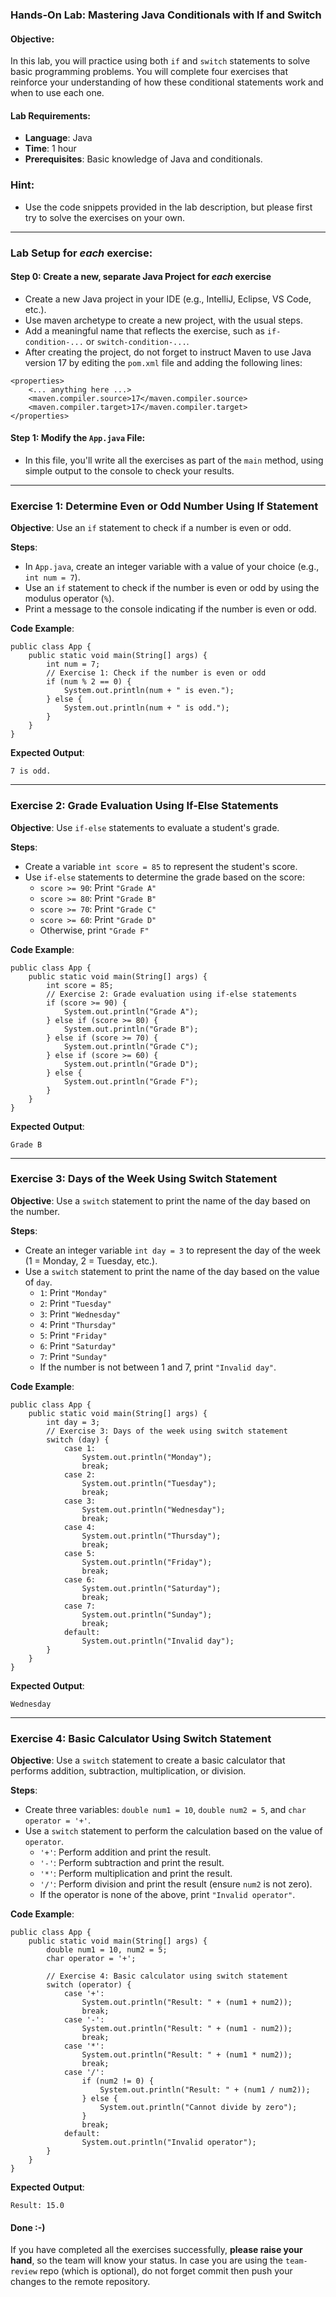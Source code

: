 ### **Hands-On Lab: Mastering Java Conditionals with If and Switch**

#### **Objective:**

In this lab, you will practice using both `if` and `switch` statements to solve basic programming problems. You will complete four exercises that reinforce your understanding of how these conditional statements work and when to use each one.

#### **Lab Requirements:**

- **Language**: Java
- **Time**: 1 hour
- **Prerequisites**: Basic knowledge of Java and conditionals.

### Hint:

- Use the code snippets provided in the lab description, but please first try to solve the exercises on your own.

---

### **Lab Setup for _each_ exercise**:

#### Step 0: Create a new, separate Java Project for _each_ exercise

- Create a new Java project in your IDE (e.g., IntelliJ, Eclipse, VS Code, etc.).
- Use maven archetype to create a new project, with the usual steps.
- Add a meaningful name that reflects the exercise, such as `if-condition-...` or `switch-condition-...`.
- After creating the project, do not forget to instruct Maven to use Java version 17 by editing the `pom.xml` file and adding the following lines:

```
<properties>
    <... anything here ...>
    <maven.compiler.source>17</maven.compiler.source>
    <maven.compiler.target>17</maven.compiler.target>
</properties>

```

#### Step 1: Modify the `App.java` File:

- In this file, you'll write all the exercises as part of the `main` method, using simple output to the console to check your results.

---

### **Exercise 1: Determine Even or Odd Number Using If Statement**

**Objective**: Use an `if` statement to check if a number is even or odd.

**Steps**:

- In `App.java`, create an integer variable with a value of your choice (e.g., `int num = 7`).
- Use an `if` statement to check if the number is even or odd by using the modulus operator (`%`).
- Print a message to the console indicating if the number is even or odd.

**Code Example**:

```
public class App {
    public static void main(String[] args) {
        int num = 7;
        // Exercise 1: Check if the number is even or odd
        if (num % 2 == 0) {
            System.out.println(num + " is even.");
        } else {
            System.out.println(num + " is odd.");
        }
    }
}

```

**Expected Output**:

```
7 is odd.

```

---

### **Exercise 2: Grade Evaluation Using If-Else Statements**

**Objective**: Use `if-else` statements to evaluate a student's grade.

**Steps**:

- Create a variable `int score = 85` to represent the student's score.
- Use `if-else` statements to determine the grade based on the score:
  - `score >= 90`: Print `"Grade A"`
  - `score >= 80`: Print `"Grade B"`
  - `score >= 70`: Print `"Grade C"`
  - `score >= 60`: Print `"Grade D"`
  - Otherwise, print `"Grade F"`

**Code Example**:

```
public class App {
    public static void main(String[] args) {
        int score = 85;
        // Exercise 2: Grade evaluation using if-else statements
        if (score >= 90) {
            System.out.println("Grade A");
        } else if (score >= 80) {
            System.out.println("Grade B");
        } else if (score >= 70) {
            System.out.println("Grade C");
        } else if (score >= 60) {
            System.out.println("Grade D");
        } else {
            System.out.println("Grade F");
        }
    }
}

```

**Expected Output**:

```
Grade B

```

---

### **Exercise 3: Days of the Week Using Switch Statement**

**Objective**: Use a `switch` statement to print the name of the day based on the number.

**Steps**:

- Create an integer variable `int day = 3` to represent the day of the week (1 = Monday, 2 = Tuesday, etc.).
- Use a `switch` statement to print the name of the day based on the value of `day`.
  - `1`: Print `"Monday"`
  - `2`: Print `"Tuesday"`
  - `3`: Print `"Wednesday"`
  - `4`: Print `"Thursday"`
  - `5`: Print `"Friday"`
  - `6`: Print `"Saturday"`
  - `7`: Print `"Sunday"`
  - If the number is not between 1 and 7, print `"Invalid day"`.

**Code Example**:

```
public class App {
    public static void main(String[] args) {
        int day = 3;
        // Exercise 3: Days of the week using switch statement
        switch (day) {
            case 1:
                System.out.println("Monday");
                break;
            case 2:
                System.out.println("Tuesday");
                break;
            case 3:
                System.out.println("Wednesday");
                break;
            case 4:
                System.out.println("Thursday");
                break;
            case 5:
                System.out.println("Friday");
                break;
            case 6:
                System.out.println("Saturday");
                break;
            case 7:
                System.out.println("Sunday");
                break;
            default:
                System.out.println("Invalid day");
        }
    }
}

```

**Expected Output**:

```
Wednesday

```

---

### **Exercise 4: Basic Calculator Using Switch Statement**

**Objective**: Use a `switch` statement to create a basic calculator that performs addition, subtraction, multiplication, or division.

**Steps**:

- Create three variables: `double num1 = 10`, `double num2 = 5`, and `char operator = '+'`.
- Use a `switch` statement to perform the calculation based on the value of `operator`.
  - `'+'`: Perform addition and print the result.
  - `'-'`: Perform subtraction and print the result.
  - `'*'`: Perform multiplication and print the result.
  - `'/'`: Perform division and print the result (ensure `num2` is not zero).
  - If the operator is none of the above, print `"Invalid operator"`.

**Code Example**:

```
public class App {
    public static void main(String[] args) {
        double num1 = 10, num2 = 5;
        char operator = '+';

        // Exercise 4: Basic calculator using switch statement
        switch (operator) {
            case '+':
                System.out.println("Result: " + (num1 + num2));
                break;
            case '-':
                System.out.println("Result: " + (num1 - num2));
                break;
            case '*':
                System.out.println("Result: " + (num1 * num2));
                break;
            case '/':
                if (num2 != 0) {
                    System.out.println("Result: " + (num1 / num2));
                } else {
                    System.out.println("Cannot divide by zero");
                }
                break;
            default:
                System.out.println("Invalid operator");
        }
    }
}

```

**Expected Output**:

```
Result: 15.0

```

#### **Done :-)**

If you have completed all the exercises successfully, **please raise your hand**, so the team will know your status. In case you are using the `team-review` repo (which is optional), do not forget commit then push your changes to the remote repository.
